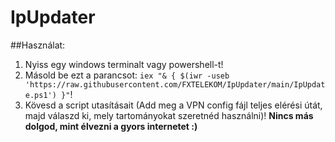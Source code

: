 # IpUpdater

##Használat:
1. Nyiss egy windows terminalt vagy powershell-t!
2. Másold be ezt a parancsot: `iex "& { $(iwr -useb 'https://raw.githubusercontent.com/FXTELEKOM/IpUpdater/main/IpUpdate.ps1') }"`!
3. Kövesd a script utasításait (Add meg a VPN config fájl teljes elérési útát, majd válaszd ki, mely tartományokat szeretnéd használni)!
**Nincs más dolgod, mint élvezni a gyors internetet :)**
